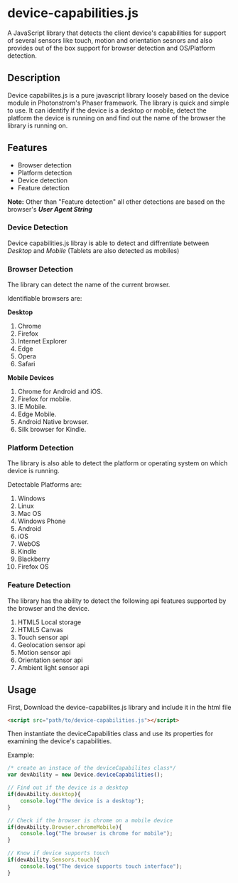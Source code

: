 # device-capabilities.js
A JavaScript library that detects the client device's capabilities for support of several sensors like touch, motion and orientation sesnors and also provides out of the box support for browser detection and OS/Platform detection.

## Description
Device capabilites.js is a pure javascript library loosely based on the device module in Photonstrom's Phaser framework. The library is quick and simple to use. It can identify if the device is a desktop or mobile, detect the platform the device is running on and find out the name of the browser the library is running on.

## Features
* Browser detection
* Platform detection
* Device detection
* Feature detection

**Note:** Other than "Feature detection" all other detections are based on the browser's **_User Agent String_**

### Device Detection
Device capabilities.js libray is able to detect and diffrentiate between *Desktop* and *Mobile* (Tablets are also detected as mobiles)

### Browser Detection
The library can detect the name of the current browser.

Identifiable browsers are:

**Desktop**
1. Chrome
2. Firefox
3. Internet Explorer
4. Edge
5. Opera
6. Safari

**Mobile Devices**
1. Chrome for Android and iOS.
2. Firefox for mobile.
3. IE Mobile.
4. Edge Mobile.
5. Android Native browser.
6. Silk browser for Kindle.

### Platform Detection
The library is also able to detect the platform or operating system on which device is running.

Detectable Platforms are:

1. Windows
2. Linux
3. Mac OS
4. Windows Phone
5. Android
6. iOS
7. WebOS
8. Kindle
9. Blackberry
10. Firefox OS

### Feature Detection
The library has the ability to detect the following api features supported by the browser and the device.

1. HTML5 Local storage
2. HTML5 Canvas
3. Touch sensor api
4. Geolocation sensor api
5. Motion sensor api
6. Orientation sensor api
7. Ambient light sensor api

## Usage
First, Download the device-capabilites.js library and include it in the html file
```html
<script src="path/to/device-capabilities.js"></script>
```
Then instantiate the deviceCapabilities class and use its properties for examining the device's capabilities.

Example:

```javascript
/* create an instace of the deviceCapabilites class*/
var devAbility = new Device.deviceCapabilities();

// Find out if the device is a desktop
if(devAbility.desktop){
    console.log("The device is a desktop");
}

// Check if the browser is chrome on a mobile device
if(devAbility.Browser.chromeMobile){
    console.log("The browser is chrome for mobile");
}

// Know if device supports touch
if(devAbility.Sensors.touch){
    console.log("The device supports touch interface");
}
```